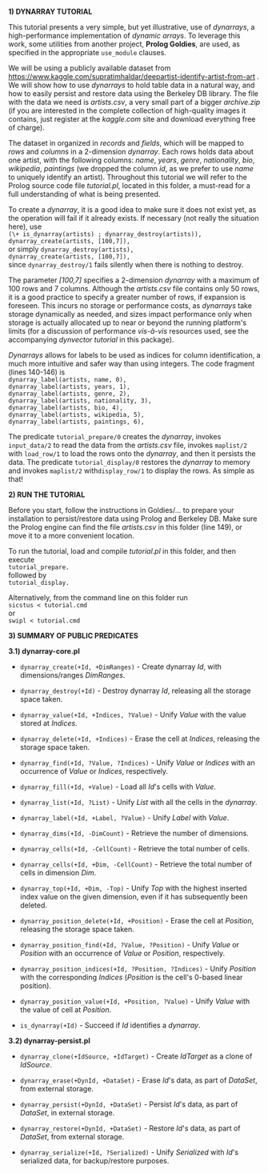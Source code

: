 **1) DYNARRAY TUTORIAL**

This tutorial presents a very simple, but yet illustrative, use of *dynarrays*, a high-performance implementation of *dynamic arrays*. To leverage this work, some utilities from another project, **Prolog Goldies**, are used, as specified in the appropriate `use_module` clauses.

We will be using a publicly available dataset from https://www.kaggle.com/supratimhaldar/deepartist-identify-artist-from-art . We will show how to use *dynarrays* to hold table data in a natural way, and how to easily persist and restore data using the Berkeley DB library. The file with the data we need is *artists.csv*, a very small part of a bigger *archive.zip* (if you are interested in the complete collection of high-quality images it contains, just register at the *kaggle.com* site and download everything free of charge).

The dataset in organized in *records* and *fields*, which will be mapped to *rows* and *columns* in a 2-dimension *dynarray*. Each rows holds data about one artist, with the following columns: *name*, *years*, *genre*, *nationality*, *bio*, *wikipedia*, *paintings* (we dropped the column *id*, as we prefer to use *name* to uniquely identify an artist). Throughout this tutorial we will refer to the Prolog source code file *tutorial.pl*, located in this folder, a must-read for a full understanding of what is being presented.

To create a *dynarray*, it is a good idea to make sure it does not exist yet, as the operation will fail if it already exists. If necessary (not really the situation here), use  
`(\+ is_dynarray(artists) ; dynarray_destroy(artists)),`  
`dynarray_create(artists, [100,7]),`  
or simply
`dynarray_destroy(artists),`  
`dynarray_create(artists, [100,7]),`  
since `dynarray_destroy/1` fails silently when there is nothing to destroy.

The parameter *[100,7]* specifies a 2-dimension *dynarray* with a maximum of 100 rows and 7 columns. Although the *artists.csv* file contains only 50 rows, it is a good practice to specify a greater number of rows, if expansion is foreseen. This incurs no storage or performance costs, as *dynarrays* take storage dynamically as needed, and sizes impact performance only when storage is actually allocated up to near or beyond the running platform's limits (for a discussion of performance *vis-à-vis* resources used, see the accompanying *dynvector tutorial* in this package).

*Dynarrays* allows for labels to be used as indices for column identification, a much more intuitive and safer way than using integers. The code fragment (lines 140-146) is  
`dynarray_label(artists, name, 0),`  
`dynarray_label(artists, years, 1),`  
`dynarray_label(artists, genre, 2),`  
`dynarray_label(artists, nationality, 3),`  
`dynarray_label(artists, bio, 4),`  
`dynarray_label(artists, wikipedia, 5),`  
`dynarray_label(artists, paintings, 6),`  

The predicate `tutorial_prepare/0` creates the *dynarray*, invokes `input_data/2` to read the data from the *artists.csv* file, invokes `maplist/2` with `load_row/1` to load the rows onto the *dynarray*, and then it persists the data. The predicate `tutorial_display/0` restores the *dynarray* to memory and invokes `maplist/2` with`display_row/1` to display the rows. As simple as that!


**2) RUN THE TUTORIAL**

Before you start, follow the instructions in Goldies/... to prepare your installation to persist/restore data using Prolog and Berkeley DB. Make sure the Prolog engine can find the file *artists.csv* in this folder (line 149), or move it to a more convenient location.

To run the tutorial, load and compile *tutorial.pl* in this folder, and then execute  
`tutorial_prepare.`  
followed by  
`tutorial_display.`  

Alternatively, from the command line on this folder run  
`sicstus < tutorial.cmd`  
or  
`swipl < tutorial.cmd`  
 

**3) SUMMARY OF PUBLIC PREDICATES**  


**3.1) dynarray-core.pl**  

- `dynarray_create(+Id, +DimRanges)` - Create dynarray *Id*, with dimensions/ranges *DimRanges*.  

- `dynarray_destroy(+Id)` - Destroy dynarray *Id*, releasing all the storage space taken.  

- `dynarray_value(+Id, +Indices, ?Value)` - Unify *Value* with the value stored at *Indices*.  

- `dynarray_delete(+Id, +Indices)` - Erase the cell at *Indices*, releasing the storage space taken.  

- `dynarray_find(+Id, ?Value, ?Indices)` - Unify *Value* or *Indices* with an occurrence of *Value* or *Indices*, respectively.  

- `dynarray_fill(+Id, +Value)` - Load all *Id*'s cells with *Value*.  

- `dynarray_list(+Id, ?List)` - Unify *List* with all the cells in the *dynarray*.  

- `dynarray_label(+Id, +Label, ?Value)` - Unify *Label* with *Value*.  

- `dynarray_dims(+Id, -DimCount)` - Retrieve the number of dimensions.  

- `dynarray_cells(+Id, -CellCount)` - Retrieve the total number of cells.  

- `dynarray_cells(+Id, +Dim, -CellCount)` - Retrieve the total number of cells in dimension *Dim*.  

- `dynarray_top(+Id, +Dim, -Top)` - Unify *Top* with the highest inserted index value on the given dimension, even if it has subsequently been deleted.  

- `dynarray_position_delete(+Id, +Position)` - Erase the cell at *Position*, releasing the storage space taken.  

- `dynarray_position_find(+Id, ?Value, ?Position)` - Unify *Value* or *Position* with an occurrence of *Value* or *Position*, respectively.  

- `dynarray_position_indices(+Id, ?Position, ?Indices)` - Unify *Position* with the corresponding *Indices* (*Position* is the cell's 0-based linear position).  

- `dynarray_position_value(+Id, +Position, ?Value)` - Unify *Value* with the value of cell at *Position*.  

- `is_dynarray(+Id)` - Succeed if *Id* identifies a *dynarray*.  


**3.2) dynarray-persist.pl**  

- `dynarray_clone(+IdSource, +IdTarget)` - Create *IdTarget* as a clone of *IdSource*.  

- `dynarray_erase(+DynId, +DataSet)` - Erase *Id*'s data, as part of *DataSet*, from external storage.  

- `dynarray_persist(+DynId, +DataSet)` - Persist *Id*'s data, as part of *DataSet*, in external storage.  

- `dynarray_restore(+DynId, +DataSet)` - Restore *Id*'s data, as part of *DataSet*, from external storage.  

- `dynarray_serialize(+Id, ?Serialized)` - Unify *Serialized* with *Id*'s serialized data, for backup/restore purposes.  
